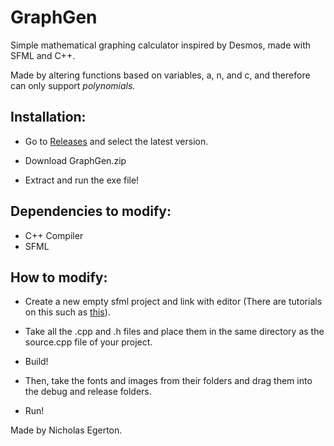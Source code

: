 # GraphGen
Simple mathematical graphing calculator inspired by Desmos, made with SFML and C++.

Made by altering functions based on variables, a, n, and c, and therefore can only support _polynomials._

## Installation:

- Go to [Releases](https://github.com/NicholasEgerton/GraphGen/releases) and select the latest version.

- Download GraphGen.zip

- Extract and run the exe file!

## Dependencies to modify:

- C++ Compiler
- SFML

## How to modify:

- Create a new empty sfml project and link with editor (There are tutorials on this such as [this](https://www.youtube.com/watch?v=lFzpkvrscs4&t=110s&pp=ygUXc2ZtbCB2aXN1YWwgc3R1ZGlvIDIwMjI%3D)).

- Take all the .cpp and .h files and place them in the same directory as the source.cpp file of your project.

- Build!

- Then, take the fonts and images from their folders and drag them into the debug and release folders.

- Run!

Made by Nicholas Egerton.

